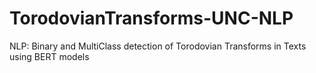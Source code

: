 # TorodovianTransforms-UNC-NLP
NLP: Binary and MultiClass detection of Torodovian Transforms in Texts using BERT models
